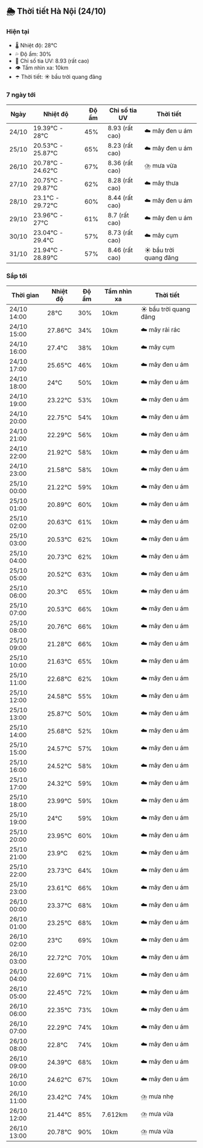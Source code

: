 ## 🌦️ Thời tiết Hà Nội (24/10)

### Hiện tại

- 🌡️ Nhiệt độ: 28℃
- 💦 Độ ẩm: 30%
- 🌟 Chỉ số tia UV: 8.93 (rất cao)
- 👁️ Tầm nhìn xa: 10km
- ☂️ Thời tiết: ☀️ bầu trời quang đãng

### 7 ngày tới

| Ngày | Nhiệt độ | Độ ẩm | Chỉ số tia UV | Thời tiết |
| --- | --- | --- | --- | --- |
| 24/10 | 19.39℃ - 28℃ | 45% | 8.93 (rất cao) | ☁️ mây đen u ám |
| 25/10 | 20.53℃ - 25.87℃ | 65% | 8.23 (rất cao) | ☁️ mây đen u ám |
| 26/10 | 20.78℃ - 24.62℃ | 67% | 8.36 (rất cao) | ⛈️ mưa vừa |
| 27/10 | 20.75℃ - 29.87℃ | 62% | 8.28 (rất cao) | ☁️ mây thưa |
| 28/10 | 23.1℃ - 29.72℃ | 60% | 8.44 (rất cao) | ☁️ mây đen u ám |
| 29/10 | 23.96℃ - 27℃ | 61% | 8.7 (rất cao) | ☁️ mây đen u ám |
| 30/10 | 23.04℃ - 29.4℃ | 57% | 8.73 (rất cao) | ☁️ mây cụm |
| 31/10 | 21.94℃ - 28.89℃ | 57% | 8.46 (rất cao) | ☀️ bầu trời quang đãng |

### Sắp tới

| Thời gian | Nhiệt độ | Độ ẩm | Tầm nhìn xa | Thời tiết |
| --- | --- | --- | --- | --- |
| 24/10 14:00 | 28℃ | 30% | 10km | ☀️ bầu trời quang đãng |
| 24/10 15:00 | 27.86℃ | 34% | 10km | ☁️ mây rải rác |
| 24/10 16:00 | 27.4℃ | 38% | 10km | ☁️ mây cụm |
| 24/10 17:00 | 25.65℃ | 46% | 10km | ☁️ mây đen u ám |
| 24/10 18:00 | 24℃ | 50% | 10km | ☁️ mây đen u ám |
| 24/10 19:00 | 23.22℃ | 53% | 10km | ☁️ mây đen u ám |
| 24/10 20:00 | 22.75℃ | 54% | 10km | ☁️ mây đen u ám |
| 24/10 21:00 | 22.29℃ | 56% | 10km | ☁️ mây đen u ám |
| 24/10 22:00 | 21.92℃ | 58% | 10km | ☁️ mây đen u ám |
| 24/10 23:00 | 21.58℃ | 58% | 10km | ☁️ mây đen u ám |
| 25/10 00:00 | 21.22℃ | 59% | 10km | ☁️ mây đen u ám |
| 25/10 01:00 | 20.89℃ | 60% | 10km | ☁️ mây đen u ám |
| 25/10 02:00 | 20.63℃ | 61% | 10km | ☁️ mây đen u ám |
| 25/10 03:00 | 20.53℃ | 62% | 10km | ☁️ mây đen u ám |
| 25/10 04:00 | 20.73℃ | 62% | 10km | ☁️ mây đen u ám |
| 25/10 05:00 | 20.52℃ | 63% | 10km | ☁️ mây đen u ám |
| 25/10 06:00 | 20.3℃ | 65% | 10km | ☁️ mây đen u ám |
| 25/10 07:00 | 20.53℃ | 66% | 10km | ☁️ mây đen u ám |
| 25/10 08:00 | 20.76℃ | 66% | 10km | ☁️ mây đen u ám |
| 25/10 09:00 | 21.28℃ | 66% | 10km | ☁️ mây đen u ám |
| 25/10 10:00 | 21.63℃ | 65% | 10km | ☁️ mây đen u ám |
| 25/10 11:00 | 22.68℃ | 62% | 10km | ☁️ mây đen u ám |
| 25/10 12:00 | 24.58℃ | 55% | 10km | ☁️ mây đen u ám |
| 25/10 13:00 | 25.87℃ | 50% | 10km | ☁️ mây đen u ám |
| 25/10 14:00 | 25.68℃ | 52% | 10km | ☁️ mây đen u ám |
| 25/10 15:00 | 24.57℃ | 57% | 10km | ☁️ mây đen u ám |
| 25/10 16:00 | 24.52℃ | 58% | 10km | ☁️ mây đen u ám |
| 25/10 17:00 | 24.32℃ | 59% | 10km | ☁️ mây đen u ám |
| 25/10 18:00 | 23.99℃ | 59% | 10km | ☁️ mây đen u ám |
| 25/10 19:00 | 24℃ | 59% | 10km | ☁️ mây đen u ám |
| 25/10 20:00 | 23.95℃ | 60% | 10km | ☁️ mây đen u ám |
| 25/10 21:00 | 23.9℃ | 62% | 10km | ☁️ mây đen u ám |
| 25/10 22:00 | 23.73℃ | 64% | 10km | ☁️ mây đen u ám |
| 25/10 23:00 | 23.61℃ | 66% | 10km | ☁️ mây đen u ám |
| 26/10 00:00 | 23.37℃ | 68% | 10km | ☁️ mây đen u ám |
| 26/10 01:00 | 23.25℃ | 68% | 10km | ☁️ mây đen u ám |
| 26/10 02:00 | 23℃ | 69% | 10km | ☁️ mây đen u ám |
| 26/10 03:00 | 22.72℃ | 70% | 10km | ☁️ mây đen u ám |
| 26/10 04:00 | 22.69℃ | 71% | 10km | ☁️ mây đen u ám |
| 26/10 05:00 | 22.45℃ | 72% | 10km | ☁️ mây đen u ám |
| 26/10 06:00 | 22.35℃ | 73% | 10km | ☁️ mây đen u ám |
| 26/10 07:00 | 22.29℃ | 74% | 10km | ☁️ mây đen u ám |
| 26/10 08:00 | 22.8℃ | 74% | 10km | ☁️ mây đen u ám |
| 26/10 09:00 | 24.39℃ | 68% | 10km | ☁️ mây đen u ám |
| 26/10 10:00 | 24.62℃ | 67% | 10km | ☁️ mây đen u ám |
| 26/10 11:00 | 23.42℃ | 74% | 10km | ⛈️ mưa nhẹ |
| 26/10 12:00 | 21.44℃ | 85% | 7.612km | ⛈️ mưa vừa |
| 26/10 13:00 | 20.78℃ | 90% | 10km | ⛈️ mưa vừa |
